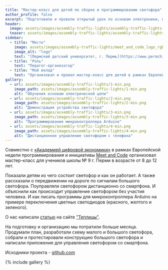 ```yaml
---
title: "Мастер-класс для детей по сборке и программированию светофора"
author_profile: false
excerpt: "Подготовили и провели открытый урок по основам электроники, программирования и правил дорожного движения для детей на примере устройства светофора."
header:
  image: assets/images/assembly-traffic-lights/assembly-traffic-lights-header.jpg
  teaser: assets/images/assembly-traffic-lights/assembly-traffic-lights-teaser.jpg
sidebar:
  - title: "Место"
    image: assets/images/assembly-traffic-lights/meet_and_code_logo_rgb.png
    image_alt: "logo"
    text: "[Пермский детский университет, г. Пермь](https://www.permchildrensuniversity.com/)"
  - title: "Роль"
    text: "Педагог-организатор"
  - title: "Мой вклад"
    text: "Организовал и провел мастер-класс для детей в рамках Европейской недели программирования."
gallery:
  - url: assets/images/assembly-traffic-lights/1-min.png
    image_path: assets/images/assembly-traffic-lights/1-min.png
    alt: "Обучения основам электрической цепи"
  - url: assets/images/assembly-traffic-lights/2-min.png
    image_path: assets/images/assembly-traffic-lights/2-min.png
    alt: "Демонстрация устройства светофора"
  - url: assets/images/assembly-traffic-lights/3-min.png
    image_path: assets/images/assembly-traffic-lights/3-min.png
    alt: "Программирование микроконтроллера Arduino"
  - url: assets/images/assembly-traffic-lights/4-min.png
    image_path: assets/images/assembly-traffic-lights/4-min.png
    alt: "Дистанционное управление светофором с телефона"
---
```



Совместно с [«Академией цифровой экономики»][ade] в рамках Европейской недели программирования и инициативы [Meet and Code][mac] организовал мастер-класс для учеников школы № 9 г. Перми в возрасте от 8 до 12 лет.

Показали детям из чего состоит светофор и как он работает. А также рассказали о передвижении на дороге по сигналам большого светофора. Поуправляли светофором дистанционно со смартфона. И объяснили как происходит управление светофором без участия человека. И как писать программы для микроконтроллера Arduino на примере переключения цветных светодиодов (красного, желтого и зеленого).

О нас написали [статью](https://te-st.ru/reports/perm-meet-and-code-lights/) на сайте ["Теплицы"](https://te-st.ru).

На подготовку и организацию мы потратили больше месяца. Продумали план, разработали схему малого и большого светофора, собрали и протестировали конструкцию большого светофора и написали приложение для управления светофором со смартфона.

Исходники проекта - [github.com](https://github.com/GRomR1/samosvet-project)

{% include gallery %}

[ade]: https://ade.nas.company
[mac]: https://meet-and-code.org
